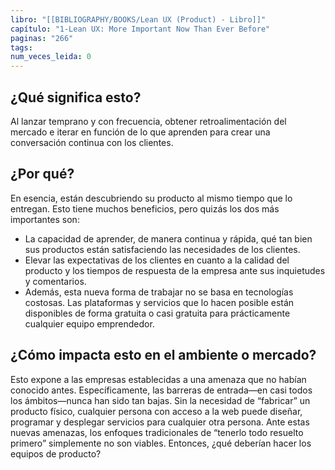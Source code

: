 ```yaml
---
libro: "[[BIBLIOGRAPHY/BOOKS/Lean UX (Product) - Libro]]"
capítulo: "1-Lean UX: More Important Now Than Ever Before"
paginas: "266"
tags: 
num_veces_leida: 0
---
```

## ¿Qué significa esto?
 Al lanzar temprano y con frecuencia, obtener retroalimentación del mercado e iterar en función de lo que aprenden para crear una conversación continua con los clientes.
## ¿Por qué?
 En esencia, están descubriendo su producto al mismo tiempo que lo entregan. Esto tiene muchos beneficios, pero quizás los dos más importantes son: 
 * La capacidad de aprender, de manera continua y rápida, qué tan bien sus productos están satisfaciendo las necesidades de los clientes.
 * Elevar las expectativas de los clientes en cuanto a la calidad del producto y los tiempos de respuesta de la empresa ante sus inquietudes y comentarios. 
 * Además, esta nueva forma de trabajar no se basa en tecnologías costosas. Las plataformas y servicios que lo hacen posible están disponibles de forma gratuita o casi gratuita para prácticamente cualquier equipo emprendedor. 
## ¿Cómo impacta esto en el ambiente o mercado?
 Esto expone a las empresas establecidas a una amenaza que no habían conocido antes. Específicamente, las barreras de entrada—en casi todos los ámbitos—nunca han sido tan bajas. Sin la necesidad de “fabricar” un producto físico, cualquier persona con acceso a la web puede diseñar, programar y desplegar servicios para cualquier otra persona. Ante estas nuevas amenazas, los enfoques tradicionales de “tenerlo todo resuelto primero” simplemente no son viables. Entonces, ¿qué deberían hacer los equipos de producto?

